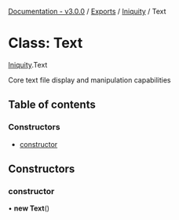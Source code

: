 [Documentation - v3.0.0](../README.md) / [Exports](../modules.md) / [Iniquity](../modules/Iniquity.md) / Text

# Class: Text

[Iniquity](../modules/Iniquity.md).Text

Core text file display and manipulation capabilities

## Table of contents

### Constructors

- [constructor](Iniquity.Text.md#constructor)

## Constructors

### constructor

• **new Text**()
